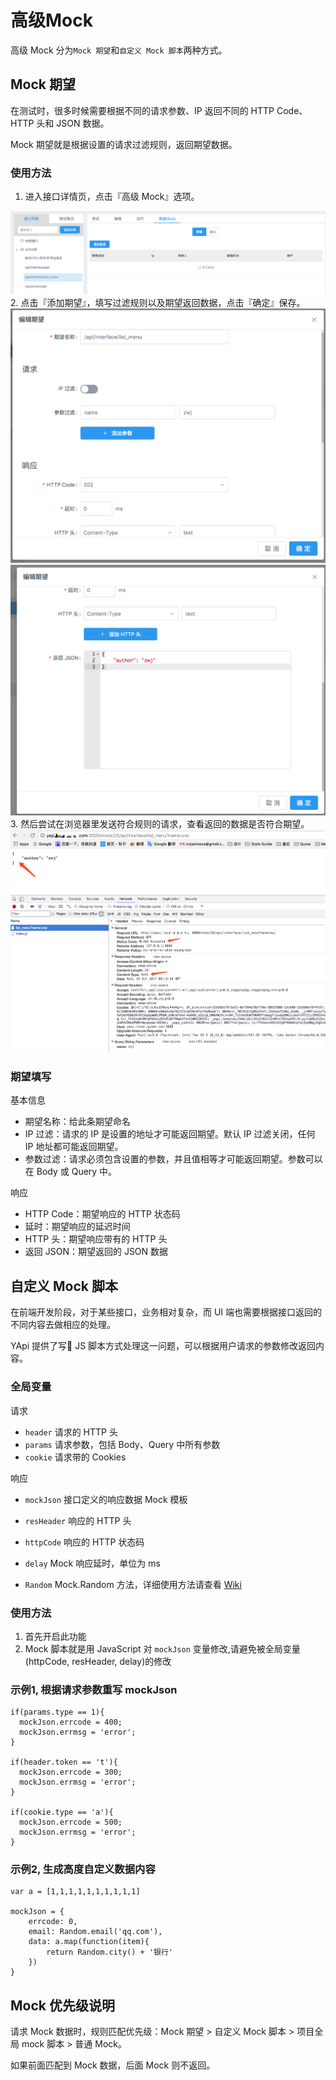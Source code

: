 # 高级Mock
高级 Mock 分为`Mock 期望`和`自定义 Mock 脚本`两种方式。

## Mock 期望
在测试时，很多时候需要根据不同的请求参数、IP 返回不同的 HTTP Code、HTTP 头和 JSON 数据。

Mock 期望就是根据设置的请求过滤规则，返回期望数据。

### 使用方法
1. 进入接口详情页，点击『高级 Mock』选项。
<div class="doc-img-wrapper"><img class="doc-img-r" src="./images/usage/adv-mock-case1.png"/></div>
2. 点击『添加期望』，填写过滤规则以及期望返回数据，点击『确定』保存。
<div class="doc-img-wrapper"><img class="doc-img-r" src="./images/usage/adv-mock-case3.png"/></div>
<div class="doc-img-wrapper"><img class="doc-img-r" src="./images/usage/adv-mock-case4.png"/></div>
3. 然后尝试在浏览器里发送符合规则的请求，查看返回的数据是否符合期望。
<div class="doc-img-wrapper"><img class="doc-img-r" src="./images/usage/adv-mock-case5.png"/></div>

### 期望填写

基本信息

* 期望名称：给此条期望命名
* IP 过滤：请求的 IP 是设置的地址才可能返回期望。默认 IP 过滤关闭，任何 IP 地址都可能返回期望。
* 参数过滤：请求必须包含设置的参数，并且值相等才可能返回期望。参数可以在 Body 或 Query 中。

响应

* HTTP Code：期望响应的 HTTP 状态码
* 延时：期望响应的延迟时间
* HTTP 头：期望响应带有的 HTTP 头
* 返回 JSON：期望返回的 JSON 数据


## 自定义 Mock 脚本
在前端开发阶段，对于某些接口，业务相对复杂，而 UI 端也需要根据接口返回的不同内容去做相应的处理。

YApi 提供了写 JS 脚本方式处理这一问题，可以根据用户请求的参数修改返回内容。

### 全局变量
请求

- `header` 请求的 HTTP 头
- `params` 请求参数，包括 Body、Query 中所有参数
- `cookie` 请求带的 Cookies

响应

- `mockJson` 
  接口定义的响应数据 Mock 模板

- `resHeader` 
响应的 HTTP 头

- `httpCode` 
响应的 HTTP 状态码

- `delay` 
Mock 响应延时，单位为 ms

- `Random` 
Mock.Random 方法，详细使用方法请查看 <a href="https://github.com/nuysoft/Mock/wiki/Mock.Random">Wiki</a>

### 使用方法
1. 首先开启此功能
2. Mock 脚本就是用 JavaScript 对 `mockJson` 变量修改,请避免被全局变量(httpCode, resHeader, delay)的修改


### 示例1, 根据请求参数重写 mockJson
```
if(params.type == 1){
  mockJson.errcode = 400;
  mockJson.errmsg = 'error';
}

if(header.token == 't'){
  mockJson.errcode = 300;
  mockJson.errmsg = 'error';
}

if(cookie.type == 'a'){
  mockJson.errcode = 500;
  mockJson.errmsg = 'error';
}

```

### 示例2, 生成高度自定义数据内容
```
var a = [1,1,1,1,1,1,1,1,1,1]

mockJson = {
    errcode: 0,
    email: Random.email('qq.com'),
    data: a.map(function(item){
        return Random.city() + '银行'
    })
}

```


## Mock 优先级说明
请求 Mock 数据时，规则匹配优先级：Mock 期望 > 自定义 Mock 脚本 > 项目全局 mock 脚本 > 普通 Mock。

如果前面匹配到 Mock 数据，后面 Mock 则不返回。

